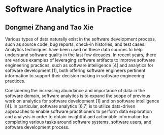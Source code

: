 # Software Analytics in Practice

## Dongmei Zhang and Tao Xie

Various types of data naturally exist in the software development process, such as source code, bug reports, check-in histories, and test cases. Analytics techniques have been used on these data sources to help understand software quality in the last few decades. In recent years, there are various examples of leveraging software artifacts to improve software engineering practices, such as software intelligence [4] and analytics for software development [1], both offering software engineers pertinent information to support their decision making in software engineering practices.

Considering the increasing abundance and importance of data in the software domain, software analytics is to expand the scope of previous work on analytics for software development [1] and on software intelligence [4]. In particular, software analytics [6,7] is to utilize data-driven approaches to enable software practitioners to perform data exploration and analysis in order to obtain insightful and actionable information for completing various tasks around software systems, software users, and software development process.
